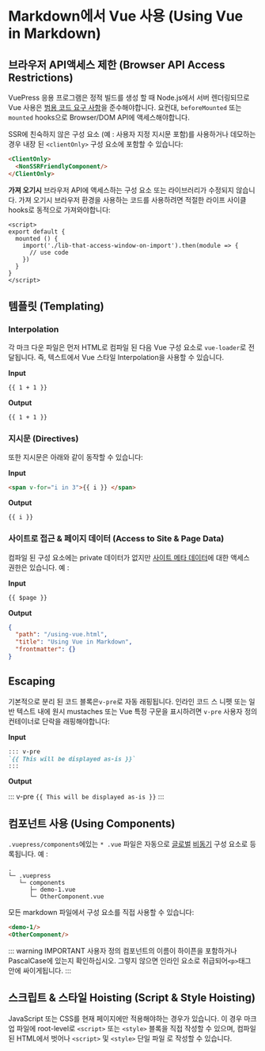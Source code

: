 # Markdown에서 Vue 사용 (Using Vue in Markdown)

## 브라우저 API액세스 제한 (Browser API Access Restrictions)

VuePress 응용 프로그램은 정적 빌드를 생성 할 때 Node.js에서 서버 렌더링되므로 Vue 사용은 [범용 코드 요구 사항](https://ssr.vuejs.org/en/universal.html)을 준수해야합니다. 요컨대, `beforeMounted` 또는`mounted` hooks으로 Browser/DOM API에 액세스해야합니다.

SSR에 친숙하지 않은 구성 요소 (예 : 사용자 지정 지시문 포함)를 사용하거나 데모하는 경우 내장 된 `<clientOnly>` 구성 요소에 포함할 수 있습니다:

``` md
<ClientOnly>
  <NonSSRFriendlyComponent/>
</ClientOnly>
```

**가져 오기시** 브라우저 API에 액세스하는 구성 요소 또는 라이브러리가 수정되지 않습니다. 가져 오기시 브라우저 환경을 사용하는 코드를 사용하려면 적절한 라이프 사이클 hooks로 동적으로 가져와야합니다:

``` vue
<script>
export default {
  mounted () {
    import('./lib-that-access-window-on-import').then(module => {
      // use code
    })
  }
}
</script>
```

## 템플릿 (Templating)

### Interpolation

각 마크 다운 파일은 먼저 HTML로 컴파일 된 다음 Vue 구성 요소로 `vue-loader`로 전달됩니다. 즉, 텍스트에서 Vue 스타일 Interpolation을 사용할 수 있습니다.

**Input**

``` md
{{ 1 + 1 }}
```

**Output**

<pre><code>{{ 1 + 1 }}</code></pre>

### 지시문 (Directives)

또한 지시문은 아래와 같이 동작할 수 있습니다:

**Input**

``` md
<span v-for="i in 3">{{ i }} </span>
```

**Output**

<pre><code><span v-for="i in 3">{{ i }} </span></code></pre>

### 사이트로 접근 & 페이지 데이터 (Access to Site & Page Data)

컴파일 된 구성 요소에는 private 데이터가 없지만 [사이트 메타 데이터](./custom-themes.md#site-and-page-metadata)에 대한 액세스 권한은 있습니다. 예 :

**Input**

``` md
{{ $page }}
```

**Output**

``` json
{
  "path": "/using-vue.html",
  "title": "Using Vue in Markdown",
  "frontmatter": {}
}
```

## Escaping

기본적으로 분리 된 코드 블록은`v-pre`로 자동 래핑됩니다. 인라인 코드 스 니펫 또는 일반 텍스트 내에 원시 mustaches 또는 Vue 특정 구문을 표시하려면 `v-pre` 사용자 정의 컨테이너로 단락을 래핑해야합니다:

**Input**

``` md
::: v-pre
`{{ This will be displayed as-is }}`
:::
```

**Output**

::: v-pre
`{{ This will be displayed as-is }}`
:::

## 컴포넌트 사용 (Using Components)

`.vuepress/components`에있는 `* .vue` 파일은 자동으로 [글로벌](https://vuejs.org/v2/guide/components-registration.html#Global-Registration) [비동기](https://vuejs.org/v2/guide/components-dynamic-async.html#Async-Components) 구성 요소로 등록됩니다. 예 :

```
.
└─ .vuepress
   └─ components
      ├─ demo-1.vue
      └─ OtherComponent.vue
```

모든 markdown 파일에서 구성 요소를 직접 사용할 수 있습니다:

``` md
<demo-1/>
<OtherComponent/>
```

<demo-1></demo-1>

<OtherComponent/>

::: warning IMPORTANT
사용자 정의 컴포넌트의 이름이 하이픈을 포함하거나 PascalCase에 있는지 확인하십시오. 그렇지 않으면 인라인 요소로 취급되어`<p>`태그 안에 싸이게됩니다.
:::

## 스크립트 & 스타일 Hoisting (Script & Style Hoisting)

JavaScript 또는 CSS를 현재 페이지에만 적용해야하는 경우가 있습니다. 이 경우 마크 업 파일에 root-level로 `<script>` 또는 `<style>` 블록을 직접 작성할 수 있으며, 컴파일 된 HTML에서 벗어나 `<script>` 및 `<style>` 단일 파일 로 작성할 수 있습니다.

<p class="demo" :class="$style.example"></p>

<style module>
.example {
  color: #41b883;
}
</style>

<script>
export default {
  mounted () {
    document.querySelector(`.${this.$style.example}`)
      .textContent = 'This is rendered by inline script and styled by inline CSS'
  }
}
</script>
